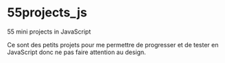 # 55projects_js
55 mini projects in JavaScript

Ce sont des petits projets pour me permettre de progresser et de tester en JavaScript donc ne pas faire attention au design.
